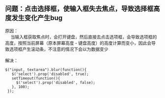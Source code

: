 ## 问题：点击选择框，使输入框失去焦点，导致选择框高度发生变化产生bug <br>
原因：<br>
&emsp; 当输入框获取焦点时，会打开键盘，然后直接去点击选项框，会导致选项框的高度，按照当前屏幕（原本屏幕高度 - 键盘高度）的高度计算而变小，因此会导致选项框产生滚动条，不注意的情况下会以为数据变少<br><br>
解决：
 ```
 $("input, textarea").blur(function(){
    $('select').prop('disabled', true);
    setTimeout(function(){
      $('select').prop('disabled', false);
    }, 100);
  });
 ```
